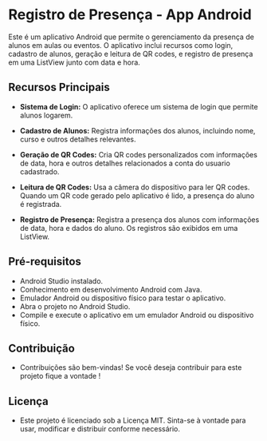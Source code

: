 # Registro de Presença - App Android

Este é um aplicativo Android que permite o gerenciamento da presença de alunos em aulas ou eventos. O aplicativo inclui recursos como login, cadastro de alunos, geração e leitura de QR codes, e registro de presença em uma ListView junto com data e hora.

## Recursos Principais

- **Sistema de Login:** O aplicativo oferece um sistema de login que permite alunos logarem.

- **Cadastro de Alunos:** Registra informações  dos alunos, incluindo nome, curso e outros detalhes relevantes.

- **Geração de QR Codes:** Cria QR codes personalizados com informações de data, hora e outros detalhes relacionados a conta do usuario cadastrado.

- **Leitura de QR Codes:** Usa a câmera do dispositivo para ler QR codes. Quando um QR code gerado pelo aplicativo é lido, a presença do aluno é registrada.

- **Registro de Presença:** Registra a presença dos alunos com informações de data, hora e dados do aluno. Os registros são exibidos em uma ListView.

## Pré-requisitos

- Android Studio instalado.
- Conhecimento em desenvolvimento Android com Java.
- Emulador Android ou dispositivo físico para testar o aplicativo.
- Abra o projeto no Android Studio.
- Compile e execute o aplicativo em um emulador Android ou dispositivo físico.
  
## Contribuição
- Contribuições são bem-vindas! Se você deseja contribuir para este projeto fique a vontade !
  
## Licença
- Este projeto é licenciado sob a Licença MIT. Sinta-se à vontade para usar, modificar e distribuir conforme necessário.


